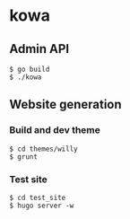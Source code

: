 kowa
====

## Admin API

    $ go build
    $ ./kowa


## Website generation

### Build and dev theme

    $ cd themes/willy
    $ grunt

### Test site

    $ cd test_site
    $ hugo server -w
